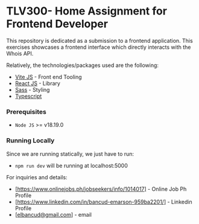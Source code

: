# TLV300- Home Assignment for Frontend Developer

This repository is dedicated as a submission to a frontend application. This exercises showcases a frontend interface which directly interacts with the Whois API.

Relatively, the technologies/packages used are the following:

- [Vite JS](https://vitejs.dev/) - Front end Tooling
- [React JS](https://react.dev/) - Library
- [Sass](https://sass-lang.com/) - Styling
- [Typescript](https://www.typescriptlang.org/)

### Prerequisites

- `Node JS` >= v18.19.0

### Running Locally

Since we are running statically, we just have to run:

- `npm run dev` will be running at localhost:5000

For inquiries and details:

- [https://www.onlinejobs.ph/jobseekers/info/1014017] - Online Job Ph Profile
- [https://www.linkedin.com/in/bancud-emarson-959ba2201/] - Linkedin Profile
- [elbancud@gmail.com] - email
